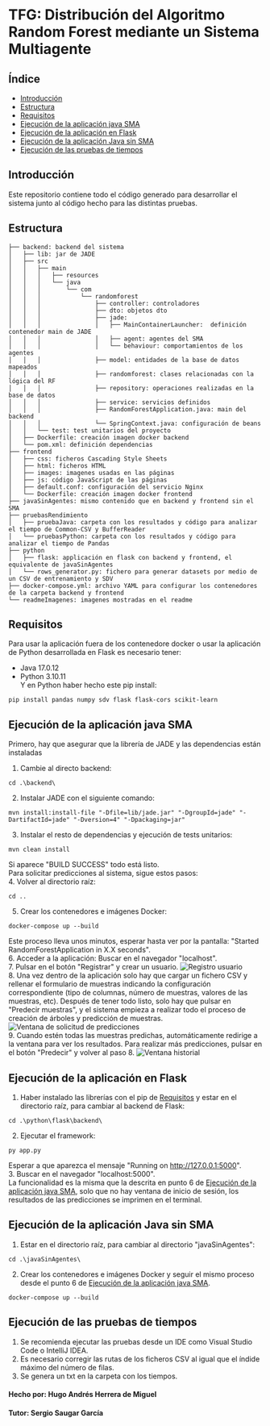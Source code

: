 # TFG: Distribución del Algoritmo Random Forest mediante un Sistema Multiagente

## Índice
- [Introducción](#introduccion)
- [Estructura](#estructura)
- [Requisitos](#requisitos)
- [Ejecución de la aplicación java SMA](#ejecución-de-la-aplicación-java-sma)
- [Ejecución de la aplicación en Flask](#ejecución-de-la-aplicación-en-flask)
- [Ejecución de la aplicación Java sin SMA](#ejecución-de-la-aplicación-java-sin-sma)
- [Ejecución de las pruebas de tiempos](#ejecución-de-las-pruebas-de-tiempos)

## Introducción

Este repositorio contiene todo el código generado para desarrollar el sistema junto al código hecho para las distintas pruebas.

## Estructura
```
├── backend: backend del sistema  
│   ├── lib: jar de JADE  
│   ├── src  
│   │   ├── main  
│   │   │   ├── resources  
│   │   │   └── java  
│   │   │       └── com  
│   │   │           └── randomforest  
│   │   │               ├── controller: controladores  
│   │   │               ├── dto: objetos dto  
│   │   │               ├── jade:   
│   │   │               │   ├── MainContainerLauncher:  definición contenedor main de JADE  
│   │   │               │   ├── agent: agentes del SMA  
│   │   │               │   └── behaviour: comportamientos de los agentes  
│   │   │               ├── model: entidades de la base de datos mapeados  
│   │   │               ├── randomforest: clases relacionadas con la lógica del RF  
│   │   │               ├── repository: operaciones realizadas en la base de datos  
│   │   │               ├── service: servicios definidos  
│   │   │               ├── RandomForestApplication.java: main del backend  
│   │   │               └── SpringContext.java: configuración de beans  
│   │   └── test: test unitarios del proyecto  
│   ├── Dockerfile: creación imagen docker backend   
│   └── pom.xml: definición dependencias  
├── frontend  
│   ├── css: ficheros Cascading Style Sheets 
│   ├── html: ficheros HTML  
│   ├── images: imagenes usadas en las páginas  
│   ├── js: código JavaScript de las páginas  
│   ├── default.conf: configuración del servicio Nginx  
│   └── Dockerfile: creación imagen docker frontend   
├── javaSinAgentes: mismo contenido que en backend y frontend sin el SMA  
├── pruebasRendimiento 
│   ├── pruebaJava: carpeta con los resultados y código para analizar el tiempo de Common-CSV y BufferReader  
│   └── pruebasPython: carpeta con los resultados y código para analizar el tiempo de Pandas  
├── python  
│   ├── flask: applicación en flask con backend y frontend, el equivalente de javaSinAgentes  
│   └── rows_generator.py: fichero para generar datasets por medio de un CSV de entrenamiento y SDV 
├── docker-compose.yml: archivo YAML para configurar los contenedores de la carpeta backend y frontend  
└── readmeImagenes: imagenes mostradas en el readme
```

## Requisitos
Para usar la aplicación fuera de los contenedore docker o usar la aplicación de Python desarrollada en Flask es necesario tener:
- Java 17.0.12
- Python 3.10.11  
Y en Python haber hecho este pip install:
```
pip install pandas numpy sdv flask flask-cors scikit-learn
```

## Ejecución de la aplicación java SMA
Primero, hay que asegurar que la librería de JADE y las dependencias están instaladas
1. Cambie al directo backend:
```
cd .\backend\
```
2. Instalar JADE con el siguiente comando:
```
mvn install:install-file "-Dfile=lib/jade.jar" "-DgroupId=jade" "-DartifactId=jade" "-Dversion=4" "-Dpackaging=jar"
```
3. Instalar el resto de dependencias y ejecución de tests unitarios:  
```
mvn clean install
```
Si aparece "BUILD SUCCESS" todo está listo.  
Para solicitar predicciones al sistema, sigue estos pasos:  
4. Volver al directorio raíz:
```
cd ..
```
5. Crear los contenedores e imágenes Docker:
```
docker-compose up --build
```
Este proceso lleva unos minutos, esperar hasta ver por la pantalla: "Started RandomForestApplication in X.X seconds".  
6. Acceder a la aplicación: Buscar en el navegador "localhost".  
7. Pulsar en el botón "Registrar" y crear un usuario. ![Registro usuario](readmeImagenes/registro.png)  
8. Una vez dentro de la aplicación solo hay que cargar un fichero CSV y rellenar el formulario de muestras indicando la configuración correspondiente (tipo de columnas, número de muestras, valores de las muestras, etc). Después de tener todo listo, solo hay que pulsar en "Predecir muestras", y el sistema empieza a realizar todo el proceso de creación de árboles y predicción de muestras. ![Ventana de solicitud de predicciones](readmeImagenes/prediccion.png)    
9. Cuando estén todas las muestras predichas, automáticamente redirige a la ventana para ver los resultados. Para realizar más predicciones, pulsar en el botón "Predecir" y volver al paso 8. ![Ventana historial](readmeImagenes/historial.png)    

## Ejecución de la aplicación en Flask
1. Haber instalado las librerías con el pip de [Requisitos](#requisitos) y estar en el directorio raíz, para cambiar al backend de Flask:
```
cd .\python\flask\backend\
```
2. Ejecutar el framework:
```
py app.py
```
Esperar a que aparezca el mensaje "Running on http://127.0.0.1:5000".  
3. Buscar en el navegador "localhost:5000".  
La funcionalidad es la misma que la descrita en punto 6 de [Ejecución de la aplicación java SMA](#ejecución-de-la-aplicación-java-sma), solo que no hay ventana de inicio de sesión, los resultados de las predicciones se imprimen en el terminal.  

## Ejecución de la aplicación Java sin SMA
1. Estar en el directorio raíz, para cambiar al directorio "javaSinAgentes":
```
cd .\javaSinAgentes\
```
2. Crear los contenedores e imágenes Docker y seguir el mismo proceso desde el punto 6 de [Ejecución de la aplicación java SMA](#ejecución-de-la-aplicación-java-sma).  
```
docker-compose up --build
```
## Ejecución de las pruebas de tiempos
1. Se recomienda ejecutar las pruebas desde un IDE como Visual Studio Code o IntelliJ IDEA.
2. Es necesario corregir las rutas de los ficheros CSV al igual que el índide máximo del número de filas.
3. Se genera un txt en la carpeta con los tiempos.  

#### Hecho por: Hugo Andrés Herrera de Miguel
#### Tutor: Sergio Saugar García
